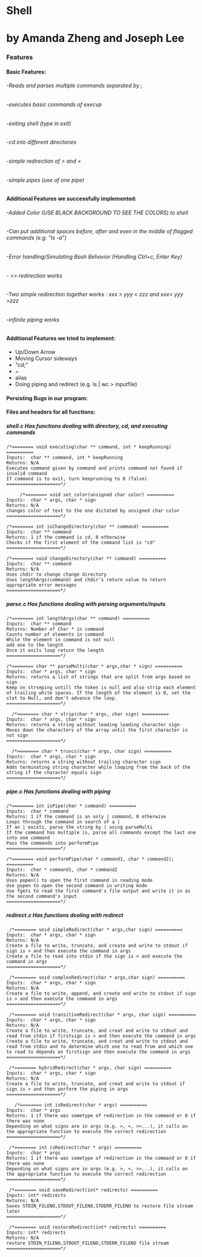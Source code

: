 # Shell
# by Amanda Zheng and Joseph Lee

### Features

#### Basic Features:

######  -Reads and parses multiple commands separated by ;
######  -executes basic commands of execvp
######  -exiting shell (type in exit)
######  -cd into different directories
######  -simple redirection of > and <
######  -simple pipes (use of one pipe)

#### Additional Features we successfully implemented:

######  -Added Color (USE BLACK BACKGROUND TO SEE THE COLORS) to shell
######  -Can put additional spaces before, after and even in the middle of flagged commands (e.g. "ls   -a")
######  -Error handling/Simulating Bash Behavior (Handling Ctrl+c, Enter Key)
######  - >> redirection works
######  -Two simple redirection together works :  xxx > yyy < zzz and xxx< yyy >zzz
######  -infinite piping works

#### Additional Features we tried to implement:
- Up/Down Arrow
- Moving Cursor sideways
- "cd;"
- ~
- alias
- Doing piping and redirect (e.g. ls | wc > inputfile)
#### Persisting Bugs in our program:

#### Files and headers for all functions:

##### shell.c Has functions dealing with directory, cd, and executing commands
	/*======== void executing(char ** command, int * keepRunning) ==========
	Inputs:  char ** command, int * keepRunning
	Returns: N/A
	Executes command given by command and prints command not found if invalid command
	If command is to exit, turn keeprunning to 0 (false)
	====================*/
	
		 /*======== void set_color(unsigned char color) ==========
	Inputs:  char * args, char * sign
	Returns: N/A
	changes color of text to the one dictated by unsigned char color
	====================*/

	/*======== int isChangeDirectory(char ** command) ==========
	Inputs:  char ** command
	Returns: 1 if the command is cd, 0 otherwise
	Checks if the first element of the command list is "cd"
	====================*/

	/*======== void changeDirectory(char ** command) ==========
	Inputs:  char ** command
	Returns: N/A
	Uses chdir to change change directory
	Uses lengthArgs(command) and chdir's return value to return appropriate error messages
	====================*/
##### parse.c Has functions dealing with parsing arguments/inputs
	/*======== int lengthArgs(char ** command) ==========
	Inputs:  char ** command
	Returns: Number of Char * in command
	Counts number of elements in command
	While the element in command is not null
	add one to the length
	Once it exits loop return the length
	====================*/
	
	/*======== char ** parseMulti(char * args,char * sign) ==========
	Inputs:  char * args, char * sign
	Returns: returns a list of strings that are split from args based on sign
	Keep on strseping untill the token is null and also strip each element of trailing white spaces. If the length of the element is 0, set the slot to Null, and don't advance the loop.
	====================*/
	
	  /*======== char * strip(char * args, char sign) ==========
	Inputs:  char * args, char * sign
	Returns: returns a string without leading leading character sign
	Moves down the characters of the array until the first character is not sign
	====================*/

  	  /*======== char * truncs(char * args, char sign) ==========
	Inputs:  char * args, char * sign
	Returns: returns a string without trailing character sign
	Adds terminating string character while looping from the back of the string if the character equals sign
	====================*/
	
##### pipe.c Has functions dealing with piping

	/*======== int isPipe(char * command) ==========
	Inputs:  char * command
	Returns: 1 if the command is an only | command, 0 otherwise
	Loops through the command in search of a |
	If an | exists, parse the string by | using parseMulti
	If the command has multiple |s, parse all commands except the last one into one command
	Pass the commands into performPipe
	====================*/

	/*======== void performPipe(char * command1, char * command2); ==========
	Inputs:  char * command1, char * command2
	Returns: N/A
	Uses popen() to open the first command in reading mode
	Use popen to open the second command in writing mode
	Use fgets to read the first command's file output and write it in as the second command's input 
	====================*/

##### redirect.c Has functions dealing with redirect
	 /*======== void simpleRedirect(char * args,char sign) ==========
	Inputs:  char * args, char * sign
	Returns: N/A
	Create a file to write, truncate, and create and write to stdout if sign is > and then execute the command in args
	Create a file to read into stdin if the sign is < and execute the command in args
	====================*/

	 /*======== void complexRedirect(char * args,char sign) ==========
	Inputs:  char * args, char * sign
	Returns: N/A
	Create a file to write, append, and create and write to stdout if sign is > and then execute the command in args
	====================*/

  	 /*======== void transitiveRedirect(char * args, char sign) ==========
	Inputs:  char * args, char * sign
	Returns: N/A
	Create a file to write, truncate, and creat and write to stdout and read from stdin if firstsign is > and then execute the command in args
	Create a file to write, truncate, and creat and write to stdout and read from stdin and to determine which one to read from and which one to read to depends on firstsign and then execute the command in args
	====================*/

  	 /*======== hybridRedirect(char * args, char sign) ==========
	Inputs:  char * args, char * sign
	Returns: N/A
	Create a file to write, truncate, and creat and write to stdout if sign is > and then perform the piping in args
	====================*/

	   /*======== int isRedirect(char * args) ==========
	Inputs:  char * args
	Returns: 1 if there was sometype of redirection in the command or 0 if there was none
	Depending on what signs are in args (e.g. >, <, >>...), it calls on the appropriate function to execute the correct redirection
	====================*/
	
	 /*======== int isRedirect(char * args) ==========
	Inputs:  char * args
	Returns: 1 if there was sometype of redirection in the command or 0 if there was none
	Depending on what signs are in args (e.g. >, <, >>...), it calls on the appropriate function to execute the correct redirection
	====================*/
	
	 /*======== void saveRedirect(int* redirects) ==========
	Inputs: int* redirects
	Returns: N/A
	Saves STDIN_FILENO,STDOUT_FILENO,STDERR_FILENO to restore file stream later
	====================*/
	
	 /*======== void restoreRedirect(int* redirects) ==========
	Inputs: int* redirects
	Returns: N/A
	restore STDIN_FILENO,STDOUT_FILENO,STDERR_FILENO file stream
	====================*/

